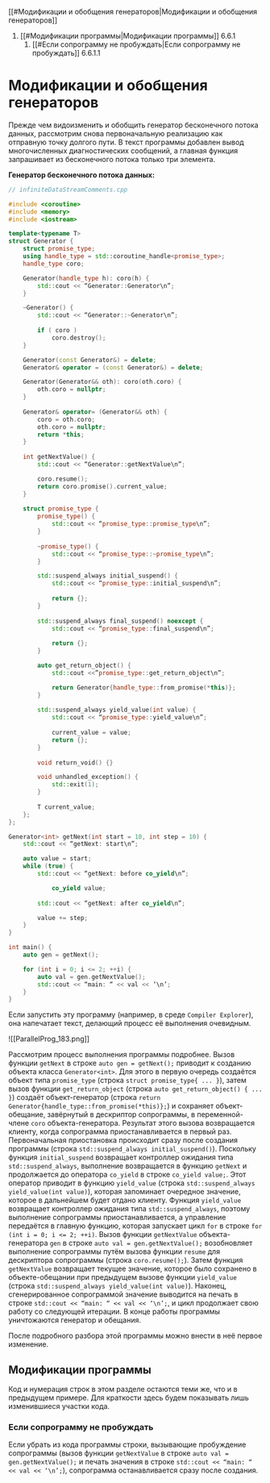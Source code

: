 
[[#Модификации и обобщения генераторов|Модификации и обобщения генераторов]]
1. [[#Модификации программы|Модификации программы]] 6.6.1
	1. [[#Если сопрограмму не пробуждать|Если сопрограмму не пробуждать]] 6.6.1.1 


# Модификации и обобщения генераторов

Прежде чем видоизменить и обобщить генератор бесконечного потока данных, рассмотрим снова первоначальную реализацию как отправную точку долгого пути. В текст программы добавлен вывод многочисленных диагностических сообщений, а главная функция запрашивает из бесконечного потока только три элемента.

**Генератор бесконечного потока данных:**
```c++
// infiniteDataStreamComments.cpp

#include <coroutine>
#include <memory>
#include <iostream>

template<typename T>
struct Generator {
	struct promise_type;
	using handle_type = std::coroutine_handle<promise_type>;
	handle_type coro;

	Generator(handle_type h): coro(h) {
		std::cout << “Generator::Generator\n”;
	}

	~Generator() {
		std::cout << “Generator::~Generator\n”;
		
		if ( coro ) 
			coro.destroy();
	}

	Generator(const Generator&) = delete;
	Generator& operator = (const Generator&) = delete;

	Generator(Generator&& oth): coro(oth.coro) {
		oth.coro = nullptr;
	}
	
	Generator& operator= (Generator&& oth) {
		coro = oth.coro;
		oth.coro = nullptr;
		return *this;
	}
	
	int getNextValue() {
		std::cout << “Generator::getNextValue\n”;

		coro.resume();
		return coro.promise().current_value;
	}
	
	struct promise_type {
		promise_type() {
			std::cout << “promise_type::promise_type\n”;
		}
		
		~promise_type() {
			std::cout << “promise_type::~promise_type\n”;
		}

		std::suspend_always initial_suspend() {
			std::cout << “promise_type::initial_suspend\n”;
			
			return {};
		}
		
		std::suspend_always final_suspend() noexcept {
			std::cout << “promise_type::final_suspend\n”;
			
			return {};
		}

		auto get_return_object() {
			std::cout <<”promise_type::get_return_object\n”;

			return Generator{handle_type::from_promise(*this)};
		}
		
		std::suspend_always yield_value(int value) {
			std::cout << “promise_type::yield_value\n”;
			
			current_value = value;
			return {};
		}
		
		void return_void() {}

		void unhandled_exception() {
			std::exit(1);
		}
		
		T current_value;
	};
};

Generator<int> getNext(int start = 10, int step = 10) {
	std::cout << “getNext: start\n”;

	auto value = start;
	while (true) {
		std::cout << “getNext: before co_yield\n”;

			co_yield value;
		
		std::cout << “getNext: after co_yield\n”;

		value += step;
	}
}

int main() {
	auto gen = getNext();

	for (int i = 0; i <= 2; ++i) {
		auto val = gen.getNextValue();
		std::cout << “main: “ << val << ‘\n’;
	}
}
```

Если запустить эту программу (например, в среде `Compiler Explorer`), она напечатает текст, делающий процесс её выполнения очевидным.

![[ParallelProg_183.png]]

Рассмотрим процесс выполнения программы подробнее. Вызов функции `getNext` в строке `auto gen = getNext();` приводит к созданию объекта класса `Generator<int>`. Для этого в первую очередь создаётся объект типа `promise_type` (строка `struct promise_type{ ... }`), затем вызов функции `get_return_object` (строка `auto get_return_object() { ... }`) создаёт объект-генератор (строка `return Generator{handle_type::from_promise(*this)};`) и сохраняет объект-обещание, завёрнутый в дескриптор сопрограммы, в переменной-члене `coro` объекта-генератора. Результат этого вызова возвращается клиенту, когда сопрограмма приостанавливается в первый раз. Первоначальная приостановка происходит сразу после создания программы (строка `std::suspend_always initial_suspend()`). Поскольку функция `initial_suspend` возвращает контроллер ожидания типа `std::suspend_always`, выполнение возвращается в функцию `getNext` и продолжается до оператора `co_yield` в строке `co_yield value;`. Этот оператор приводит в функцию `yield_value` (строка `std::suspend_always yield_value(int value)`), которая запоминает очередное значение, которое в дальнейшем будет отдано клиенту. Функция `yield_value` возвращает контроллер ожидания типа `std::suspend_always`, поэтому выполнение сопрограммы приостанавливается, а управление передаётся в главную функцию, которая запускает цикл `for` в строке `for (int i = 0; i <= 2; ++i)`. Вызов функции `getNextValue` объекта-генератора `gen` в строке `auto val = gen.getNextValue();` возобновляет выполнение сопрограммы путём вызова функции `resume` для дескриптора сопрограммы (строка `coro.resume();`). Затем функция `getNextValue` возвращает текущее значение, которое было сохранено в объекте-обещании при предыдущем вызове функции `yield_value` (строка `std::suspend_always yield_value(int value)`). Наконец, сгенерированное сопрограммой значение выводится на печать в строке `std::cout << “main: “ << val << ‘\n’;`, и цикл продолжает свою работу со следующей итерации. В конце работы программы уничтожаются генератор и обещания.

После подробного разбора этой программы можно внести в неё первое изменение.

## Модификации программы

Код и нумерация строк в этом разделе остаются теми же, что и в предыдущем примере. Для краткости здесь будем показывать лишь изменившиеся участки кода.

### Если сопрограмму не пробуждать

Если убрать из кода программы строки, вызывающие пробуждение сопрограммы (вызов функции `getNextValue` в строке `auto val = gen.getNextValue();` и печать значения в строке `std::cout << “main: “ << val << ‘\n’;`), сопрограмма останавливается сразу после создания.























